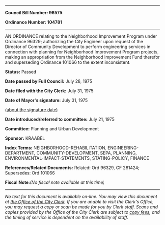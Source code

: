 

********

**Council Bill Number: 96575**
   
**Ordinance Number: 104781**
********

 AN ORDINANCE relating to the Neighborhood Improvement Program under Ordinance 96329; authorizing the City Engineer upon request of the Director of Community Development to perform engineering services in connection with planning for Neighborhood Improvement Program projects, making an appropriation from the Neighborhood Improvement Fund therefor and superseding Ordinance 101066 to the extent inconsistent.

**Status:** Passed
   
**Date passed by Full Council:** July 28, 1975
   
**Date filed with the City Clerk:** July 31, 1975
   
**Date of Mayor's signature:** July 31, 1975
   
[(about the signature date)](/~public/approvaldate.htm)
   
   
   
**Date introduced/referred to committee:** July 21, 1975
   
**Committee:** Planning and Urban Development
   
**Sponsor:** KRAABEL
   
   
**Index Terms:** NEIGHBORHOOD-REHABILITATION, ENGINEERING-DEPARTMENT, COMMUNITY-DEVELOPMENT, SEPA, PLANNING, ENVIRONMENTAL-IMPACT-STATEMENTS, STATING-POLICY, FINANCE

**References/Related Documents:** Related: Ord 96329, CF 281424; Supersedes: Ord 101066

**Fiscal Note:**_(No fiscal note available at this time)_
********

_No text for this document is available on-line. You may view this document at [the Office of the City Clerk](http://www.seattle.gov/leg/clerk/contactUs.htm). If you are unable to visit the Clerk's Office, you may request a copy or scan be made for you by Clerk staff. Scans and copies provided by the Office of the City Clerk are subject to [copy fees](http://clerk.seattle.gov/~public/clerkfees.htm), and the timing of service is dependent on the availability of staff._

